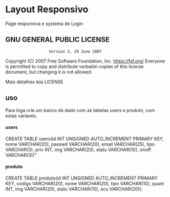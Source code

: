 # Layout Responsivo
 Page responsiva e systema de Login

## GNU GENERAL PUBLIC LICENSE
                       Version 3, 29 June 2007

 Copyright (C) 2007 Free Software Foundation, Inc. <https://fsf.org/>
 Everyone is permitted to copy and distribute verbatim copies
 of this license document, but changing it is not allowed.

Mais detalhes leia LICENSE

## uso
Para loga crie um banco de dado com as tabelas users e produto,
com estas variaves.
#### users
CREATE TABLE users(id INT UNSIGNED AUTO_INCREMENT PRIMARY KEY,
			       nome VARCHAR(20),
				   passwd VARCHAR(20),
				   email VARCHAR(25),
				   tipo VARCHAR(3),
				   priv INT,
				   img VARCHAR(20),
				   statu VARCHAR(10),
				   onoff VARCHAR(3))"

#### produto
CREATE TABLE produto(id INT UNSIGNED AUTO_INCREMENT PRIMARY KEY,
					codigo VARCHAR(20),
                    nome VARCHAR(20),
                    tipo VARCHAR(10),
                    quant INT,
                    img VARCHAR(20),
                    statu VARCHAR(10),
                    scu VARCHAR(20));
